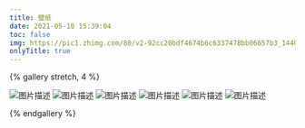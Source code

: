 ```yaml
---
title: 壁纸
date: 2021-05-10 15:39:04
toc: false
img: https://pic1.zhimg.com/80/v2-92cc20bdf4674b6c6337478bb06657b3_1440w.jpg?source=1940ef5c
onlyTitle: true
---
```




{% gallery stretch, 4 %}

![图片描述](https://pic2.zhimg.com/80/v2-bcb819edb98e081817066eb6b0e6a2ef_1440w.jpg?source=1940ef5c)
![图片描述](https://pic2.zhimg.com/80/v2-f1b467abef1caeb5537f399da4ddbc9d_1440w.jpg?source=1940ef5c)
![图片描述](https://pic2.zhimg.com/80/v2-c513cb0d2eff43b5391ea682f1ba07c6_1440w.jpg?source=1940ef5c)
![图片描述](https://pic2.zhimg.com/80/v2-bcb819edb98e081817066eb6b0e6a2ef_1440w.jpg?source=1940ef5c)
![图片描述](https://pic2.zhimg.com/80/v2-f1b467abef1caeb5537f399da4ddbc9d_1440w.jpg?source=1940ef5c)
![图片描述](https://pic2.zhimg.com/80/v2-c513cb0d2eff43b5391ea682f1ba07c6_1440w.jpg?source=1940ef5c)

{% endgallery %}
